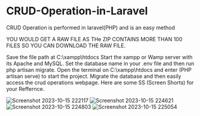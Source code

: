 # CRUD-Operation-in-Laravel
CRUD Operation is performed in laravel(PHP) and is an easy method

YOU WOULD GET A RAW FILE AS THe ZIP CONTAINS MORE THAN 100 FILES SO YOU CAN DOWNLOAD THE RAW FILE.

Save the file path at C:\xampp\htdocs
Start the xampp or Wamp server with its Apache and MySQL.
Set the database name in your .env file and then run php artisan migrate.
Open the terminal on C:\xampp\htdocs and enter (PHP artisan serve) to start the project.
Migrate the database and then easily access the crud operations webpage.
Here are some SS (Screen Shorts) for your Reffernce.

![Screenshot 2023-10-15 222117](https://github.com/Devanshjoshi5121/CRUD-Operation-in-Laravel/assets/123493748/b37f6c6f-8ecf-435f-bae4-4521aecdb2bf)
![Screenshot 2023-10-15 224621](https://github.com/Devanshjoshi5121/CRUD-Operation-in-Laravel/assets/123493748/323e2427-9fdd-48cf-9b59-3bf2385a29f8)
![Screenshot 2023-10-15 224803](https://github.com/Devanshjoshi5121/CRUD-Operation-in-Laravel/assets/123493748/a399c74a-46a4-4960-a64a-0883df8cd2d9)
![Screenshot 2023-10-15 225054](https://github.com/Devanshjoshi5121/CRUD-Operation-in-Laravel/assets/123493748/5b8344a5-3c4c-4c1a-b72d-c41b37ba81b5)
